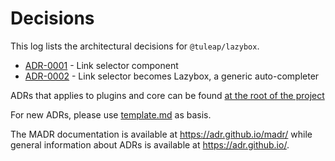 # Decisions

This log lists the architectural decisions for `@tuleap/lazybox`.

* [ADR-0001](0001-link-selector.md) - Link selector component
* [ADR-0002](0002-lazybox.md) - Link selector becomes Lazybox, a generic auto-completer

ADRs that applies to plugins and core can be found [at the root of the project](../../../../../docs/decisions/README.md)

For new ADRs, please use [template.md](./template.md) as basis.

The MADR documentation is available at <https://adr.github.io/madr/> while general information about ADRs is available at <https://adr.github.io/>.
